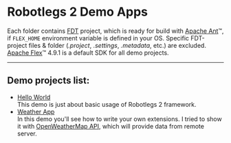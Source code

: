Robotlegs 2 Demo Apps
=====================

Each folder contains [FDT](http://fdt.powerflasher.com "Powerlasher FDT") project, which is ready for build with [Apache Ant](http://ant.apache.org "Apache Ant Tool")&trade;, if `FLEX_HOME` environment variable is defined in your OS. Specific FDT-project files & folder (*.project*, *.settings*, *.metadata*, etc.) are excluded. [Apache Flex](http://flex.apache.org "Apache Flex SDK")&trade; 4.9.1 is a default SDK for all demo projects.
- - -
Demo projects list:
-------------------
*	[Hello World](./hello-world "Basic usage of Robotlegs 2 framework")  
	This demo is just about basic usage of Robotlegs 2 framework.
*	[Weather App](./weather-app "OpenWeatherMap API based weather application")  
	In this demo you'll see how to write your own extensions. I tried to show it with [OpenWeatherMap API](http://www.openweathermap.com "OpenWeatherMap"), which will provide data from remote server.